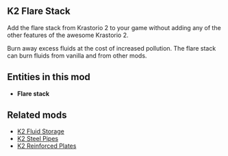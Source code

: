 ## K2 Flare Stack

Add the flare stack from Krastorio 2 to your game without adding any of the other features of the awesome Krastorio 2.

Burn away excess fluids at the cost of increased pollution. The flare stack can burn fluids from vanilla and from other mods.

## Entities in this mod

- **Flare stack**

## Related mods

- [K2 Fluid Storage](https://mods.factorio.com/mod/k2-fluid-storage)
- [K2 Steel Pipes](https://mods.factorio.com/mod/k2-steel-pipes)
- [K2 Reinforced Plates](https://mods.factorio.com/mod/k2-reinforced-plates)
